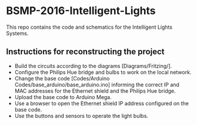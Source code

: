 # BSMP-2016-Intelligent-Lights
This repo contains the code and schematics for the Intelligent Lights Systems.

## Instructions for reconstructing the project
<ul>
	<li>Build the circuits according to the diagrams [Diagrams/Fritzing/].</li>
	<li>Configure the Philips Hue bridge and bulbs to work on the local network.</li>
	<li>Change the base code [Codes/Arduino Codes/base_arduino/base_arduino.ino] informing the correct IP and MAC addresses for the Ethernet shield and the Philips Hue bridge.</li>
	<li>Upload the base code to Arduino Mega.</li>
	<li>Use a browser to open the Ethernet shield IP address configured on the base code.</li>
	<li>Use the buttons and sensors to operate the light bulbs.</li>
</ul>